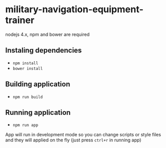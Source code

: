 # military-navigation-equipment-trainer

nodejs 4.x, npm and bower are required

## Instaling dependencies
* `npm install`
* `bower install`
 
## Building application
* `npm run build`

## Running application
* `npm run app`

App will run in development mode so you can change scripts or style files and they will applied on the fly (just press `ctrl+r` in running app) 
